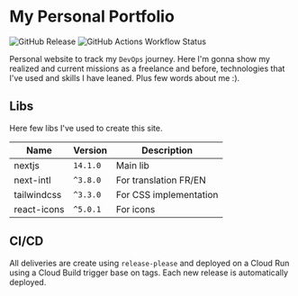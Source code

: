 # My Personal Portfolio

![GitHub Release](https://img.shields.io/github/v/release/oliv3340/portfolio)
![GitHub Actions Workflow Status](https://img.shields.io/github/actions/workflow/status/oliv3340/portfolio/node-ci.yml)

Personal website to track my `DevOps` journey.
Here I'm gonna show my realized and current missions as a freelance and before,
technologies that I've used and skills I have leaned.
Plus few words about me :).

## Libs

Here few libs I've used to create this site.

| Name        | Version  | Description            |
| ----------- | -------- | ---------------------- |
| nextjs      | `14.1.0` | Main lib               |
| next-intl   | `^3.8.0` | For translation FR/EN  |
| tailwindcss | `^3.3.0` | For CSS implementation |
| react-icons | `^5.0.1` | For icons              |

## CI/CD

All deliveries are create using `release-please` and deployed
on a Cloud Run using a Cloud Build trigger base on tags.
Each new release is automatically deployed.
